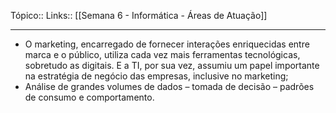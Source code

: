 Tópico::
Links:: [[Semana 6 - Informática - Áreas de Atuação]]

---

- O marketing, encarregado de fornecer interações enriquecidas entre marca  e  o  público,  utiliza  cada  vez  mais  ferramentas  tecnológicas,  sobretudo  as  digitais. E a TI, por sua vez, assumiu um papel importante na estratégia de  negócio das empresas, inclusive no marketing; 
- Análise  de  grandes  volumes  de  dados  –  tomada  de  decisão  –  padrões  de  consumo e comportamento.

